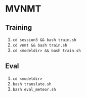 # MVNMT 

## Training
1. `cd session3 && bash train.sh`
2. `cd vnmt && bash train.sh`
3. `cd <modeldir> && bash train.sh`

## Eval
1. `cd <modeldir>`
2. `bash translate.sh`
3. `bash eval_meteor.sh`

